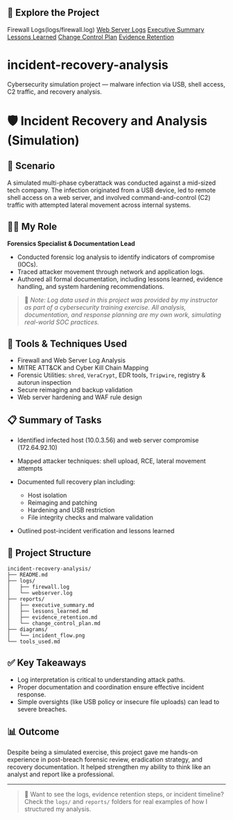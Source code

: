 ## 🔗 Explore the Project

Firewall Logs(logs/firewall.log)
[Web Server Logs](logs/webserver.log)
[Executive Summary](reports/executive_summary.md)
[Lessons Learned](reports/lessons_learned.md)
[Change Control Plan](reports/change_control_plan.md)
[Evidence Retention](reports/evidence_retention.md)

# incident-recovery-analysis
Cybersecurity simulation project — malware infection via USB, shell access, C2 traffic, and recovery analysis.

# 🛡️ Incident Recovery and Analysis (Simulation)

## 📌 Scenario

A simulated multi-phase cyberattack was conducted against a mid-sized tech company. The infection originated from a USB device, led to remote shell access on a web server, and involved command-and-control (C2) traffic with attempted lateral movement across internal systems.

## 👩‍💻 My Role

**Forensics Specialist & Documentation Lead**

* Conducted forensic log analysis to identify indicators of compromise (IOCs).
* Traced attacker movement through network and application logs.
* Authored all formal documentation, including lessons learned, evidence handling, and system hardening recommendations.

> 🧪 *Note: Log data used in this project was provided by my instructor as part of a cybersecurity training exercise. All analysis, documentation, and response planning are my own work, simulating real-world SOC practices.*

## 🧰 Tools & Techniques Used

* Firewall and Web Server Log Analysis
* MITRE ATT\&CK and Cyber Kill Chain Mapping
* Forensic Utilities: `shred`, `VeraCrypt`, EDR tools, `Tripwire`, registry & autorun inspection
* Secure reimaging and backup validation
* Web server hardening and WAF rule design

## 📋 Summary of Tasks

* Identified infected host (10.0.3.56) and web server compromise (172.64.92.10)
* Mapped attacker techniques: shell upload, RCE, lateral movement attempts
* Documented full recovery plan including:

  * Host isolation
  * Reimaging and patching
  * Hardening and USB restriction
  * File integrity checks and malware validation
* Outlined post-incident verification and lessons learned

## 📁 Project Structure

```
incident-recovery-analysis/
├── README.md
├── logs/
│   ├── firewall.log
│   └── webserver.log
├── reports/
│   ├── executive_summary.md
│   ├── lessons_learned.md
│   ├── evidence_retention.md
│   └── change_control_plan.md
├── diagrams/
│   └── incident_flow.png
└── tools_used.md
```

## ✅ Key Takeaways

* Log interpretation is critical to understanding attack paths.
* Proper documentation and coordination ensure effective incident response.
* Simple oversights (like USB policy or insecure file uploads) can lead to severe breaches.

## 📊 Outcome

Despite being a simulated exercise, this project gave me hands-on experience in post-breach forensic review, eradication strategy, and recovery documentation. It helped strengthen my ability to think like an analyst and report like a professional.

---

> 🔗 Want to see the logs, evidence retention steps, or incident timeline? Check the `logs/` and `reports/` folders for real examples of how I structured my analysis.
